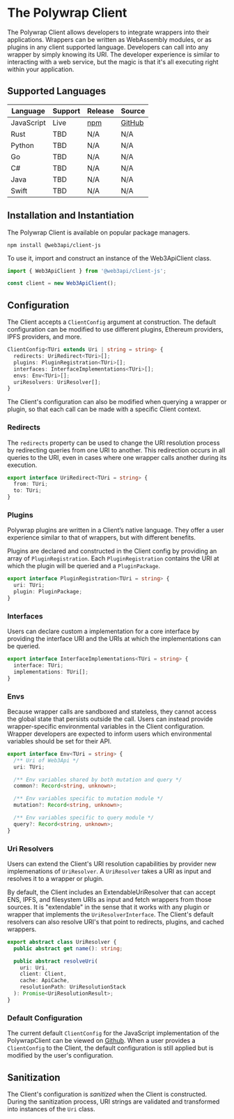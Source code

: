 # The Polywrap Client

The Polywrap Client allows developers to integrate wrappers into their applications. Wrappers can be written as WebAssembly modules, or as plugins in any client supported language. Developers can call into any wrapper by simply knowing its URI. The developer experience is similar to interacting with a web service, but the magic is that it's all executing right within your application.

## Supported Languages

| Language | Support | Release | Source |
| ------- | ------- | ------- | ------- | 
| JavaScript | Live | [npm](https://www.npmjs.com/package/@web3api/client-js) | [GitHub](https://github.com/polywrap/monorepo/tree/prealpha/packages/js/client) |
| Rust | TBD | N/A | N/A |
| Python | TBD | N/A | N/A |
| Go | TBD | N/A | N/A |
| C# | TBD | N/A | N/A |
| Java | TBD | N/A | N/A |
| Swift | TBD | N/A | N/A |

## Installation and Instantiation

The Polywrap Client is available on popular package managers.
```
npm install @web3api/client-js
```

To use it, import and construct an instance of the Web3ApiClient class.

```typescript
import { Web3ApiClient } from '@web3api/client-js';

const client = new Web3ApiClient();
```

## Configuration

The Client accepts a `ClientConfig` argument at construction. The default configuration can be modified to use different plugins, Ethereum providers, IPFS providers, and more.

```typescript
ClientConfig<TUri extends Uri | string = string> {
  redirects: UriRedirect<TUri>[];
  plugins: PluginRegistration<TUri>[];
  interfaces: InterfaceImplementations<TUri>[];
  envs: Env<TUri>[];
  uriResolvers: UriResolver[];
}
```
The Client's configuration can also be modified when querying a wrapper or plugin, so that each call can be made with a specific Client context.

### Redirects

The `redirects` property can be used to change the URI resolution process by redirecting queries from one URI to another. This redirection occurs in all queries to the URI, even in cases where one wrapper calls another during its execution.

```typescript
export interface UriRedirect<TUri = string> {
  from: TUri;
  to: TUri;
}

```

### Plugins

Polywrap plugins are written in a Client’s native language. They offer a user experience similar to that of wrappers, but with different benefits.

Plugins are declared and constructed in the Client config by providing an array of `PluginRegistration`. Each `PluginRegistration` contains the URI at which the plugin will be queried and a `PluginPackage`.

```typescript
export interface PluginRegistration<TUri = string> {
  uri: TUri;
  plugin: PluginPackage;
}
```

### Interfaces

Users can declare custom a implementation for a core interface by providing the interface URI and the URIs at which the implementations can be queried.

```typescript
export interface InterfaceImplementations<TUri = string> {
  interface: TUri;
  implementations: TUri[];
}
```

### Envs

Because wrapper calls are sandboxed and stateless, they cannot access the global state that persists outside the call. Users can instead provide wrapper-specific environmental variables in the Client configuration. Wrapper developers are expected to inform users which environmental variables should be set for their API.

```typescript
export interface Env<TUri = string> {
  /** Uri of Web3Api */
  uri: TUri;

  /** Env variables shared by both mutation and query */
  common?: Record<string, unknown>;

  /** Env variables specific to mutation module */
  mutation?: Record<string, unknown>;

  /** Env variables specific to query module */
  query?: Record<string, unknown>;
}
```

### Uri Resolvers

Users can extend the Client's URI resolution capabilities by provider new implemenations of `UriResolver`. A `UriResolver` takes a URI as input and resolves it to a wrapper or plugin.

By default, the Client includes an ExtendableUriResolver that can accept ENS, IPFS, and filesystem URIs as input and fetch wrappers from those sources. It is "extendable" in the sense that it works with any plugin or wrapper that implements the `UriResolverInterface`. The Client's default resolvers can also resolve URI's that point to redirects, plugins, and cached wrappers.

```typescript
export abstract class UriResolver {
  public abstract get name(): string;

  public abstract resolveUri(
    uri: Uri,
    client: Client,
    cache: ApiCache,
    resolutionPath: UriResolutionStack
  ): Promise<UriResolutionResult>;
}
```

### Default Configuration

The current default `ClientConfig` for the JavaScript implementation of the PolywrapClient can be viewed on [Github](https://github.com/polywrap/monorepo/blob/prealpha/packages/js/client/src/default-client-config.ts). When a user provides a `ClientConfig` to the Client, the default configuration is still applied but is modified by the user's configuration.

## Sanitization

The Client's configuration is *sanitized* when the Client is constructed. During the sanitization process, URI strings are validated and transformed into instances of the `Uri` class.